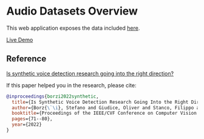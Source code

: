 # Audio Datasets Overview

This web application exposes the data included [here](https://github.com/UNICT-Fake-Audio/features-archive).

[Live Demo](https://unict-fake-audio.github.io/audio-datasets-overview/)

## Reference

[Is synthetic voice detection research going into the right direction?](https://paperswithcode.com/paper/is-synthetic-voice-detection-research-going)

If this paper helped you in the research, please cite:

```BibTex
@inproceedings{borzi2022synthetic,
  title={Is Synthetic Voice Detection Research Going Into the Right Direction?},
  author={Borz{\`\i}, Stefano and Giudice, Oliver and Stanco, Filippo and Allegra, Dario},
  booktitle={Proceedings of the IEEE/CVF Conference on Computer Vision and Pattern Recognition},
  pages={71--80},
  year={2022}
}
```
